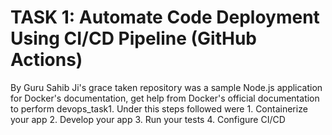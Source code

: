 # TASK 1: Automate Code Deployment Using CI/CD Pipeline (GitHub Actions)

By Guru Sahib Ji's grace taken repository was a sample Node.js application for Docker's documentation, get help from Docker's official documentation to perform devops_task1. Under this steps followed were 1. Containerize your app
2. Develop your app
3. Run your tests
4. Configure CI/CD


